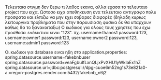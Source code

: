 Τελευταια στιγμη δεν ξερω τι λαθος εκανα, αλλα εχασα το τελευταιο project που ειχα. Ωστοσο ειχα αποθηκευση ενα τελευταιο αντιγραφο πολυ προσφατα και ελπιζω να μην εχει σοβαρες διαφορές (δηλαδη κυριως λειτουργικα προβληματα που στην παρουσιαση φυσικα δε θα υπαρχουν καθως θα το ξανακοιταξω)
Ο κωδικος για ολους τους χρηστες που εχω προσθεσει ενδεικτικα ειναι "123". πχ. username:thanos1 password:123, username:owner1 password:123, username:owner2 password:123, username:admin1 password:123

Οι κωδικοι για database ειναι ηδη στο application.properties: 
spring.datasource.username=fakebnbuser 
spring.datasource.password=veaFgbuIfLxnQLjxPvXHU1yWklaEx1hZ 
spring.datasource.url=jdbc:postgresql://dpg-cuoe6m52ng1s73e821a0-a.oregon-postgres.render.com:5432/fakebnb_n6j2
